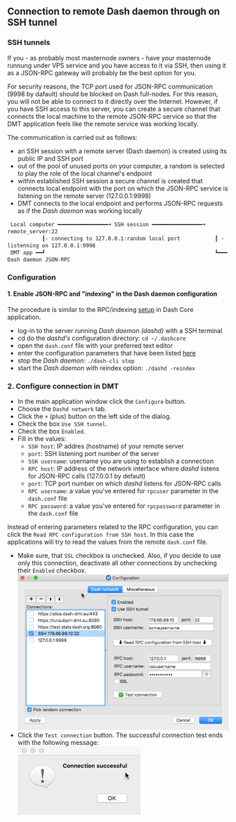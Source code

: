 ## Connection to remote Dash daemon through on SSH tunnel

### SSH tunnels
If you - as probably most masternode owners - have your masternode runnung under VPS service and you have access to it via SSH, then using it as a JSON-RPC gateway will probably be the best option for you. 

For security reasons, the TCP port used for JSON-RPC communication (9998 by dafault) should be blocked on Dash full-nodes. For this reason, you will not be able to connect to it directly over the Internet. However, if you have SSH access to this server, you can create a secure channel that connects the local machine to the remote JSON-RPC service so that the DMT application feels like the remote service was working locally. 

The communication is carried out as follows:
 * an SSH session with a remote server (Dash daemon) is created using its public IP and SSH port 
 * out of the pool of unused ports on your computer, a random is selected to play the role of the local channel's endpoint
 * within established SSH session a secure channel is created that connects local endpoint with the port on which the JSON-RPC service is listening on the remote server (127.0.0.1:9998)
 * DMT connects to the local endpoint and performs JSON-RPC requests as if the _Dash daemon_ was working locally
 

```
 Local computer ━━━━━━━━━━━━━━━━➜ SSH session ━━━━━━━━━━━━━━━━➜ remote_server:22
           ┃- connecting to 127.0.0.1:random local port           ┃ - listenning on 127.0.0.1:9998 
 DMT app ━━┛                                                      ┗━━━ Dash daemon JSON-RPC
```

### Configuration

#### 1. Enable JSON-RPC and "indexing" in the Dash daemon configuration
The procedure is similar to the RPC/indexing [setup](config-connection-direct.md#2-enable-json-rpc-and-indexing-in-the-dash-core) in Dash Core application.
 * log-in to the server running _Dash daemon (dashd)_ with a SSH terminal
 * cd do the _dashd's_ configuration directory: `cd ~/.dashcore`
 * open the `dash.conf` file with your preferred text editor
 * enter the configuration parameters that have been listed [here](config-connection-direct.md#21-set-the-required-parameters-in-the-dashconf-file)
 * stop the _Dash daemon_: `./dash-cli stop` 
 * start the _Dash daemon_ with reindex option: `./dashd -reindex`
 
### 2. Configure connection in DMT
 * In the main application window click the `Configure` button. 
 * Choose the `Dashd network` tab.
 * Click the `+` (plus) button on the left side of the dialog.
 * Check the box `Use SSH tunnel`.
 * Check the box `Enabled`.
 * Fill in the values:
   * `SSH host`: IP addres (hostname) of your remote server
   * `port`: SSH listening port number of the server
   * `SSH username`: username you are using to establish a connection
   * `RPC host`: IP address of the network interface where _dashd_ listens for JSON-RPC calls (127.0.0.1 by default)
   * `port`: TCP port number on which _dashd_ listens for JSON-RPC calls
   * `RPC username`: a value you've entered for `rpcuser` parameter in the `dash.conf` file
   * `RPC password`: a value you've entered for `rpcpassword` parameter in the `dash.conf` file   
 
 Instead of entering parameters related to the RPC configuration, you can click the `Read RPC configuration from SSH host`. In this case the applications will try to read the values from the remote `dash.conf` file.  
 * Make sure, that `SSL` checkbox is unchecked. Also, if you decide to use only this connection, deactivate all other connections by unchecking their `Enabled` checkbox.  
 ![!](img/dmt-config-dlg-conn-ssh.png)
 * Click the `Test connection` button. The successful connection test ends with the following message:  
 ![](img/dmt-conn-success.png)
 
